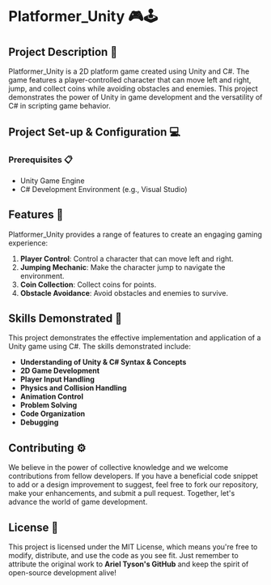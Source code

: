# Platformer_Unity 🎮🕹️

## Project Description 🎨

Platformer_Unity is a 2D platform game created using Unity and C#. The game features a player-controlled character that can move left and right, jump, and collect coins while avoiding obstacles and enemies. This project demonstrates the power of Unity in game development and the versatility of C# in scripting game behavior.

## Project Set-up & Configuration  💻

### Prerequisites 📋

- Unity Game Engine
- C# Development Environment (e.g., Visual Studio)

## Features 🌟

Platformer_Unity provides a range of features to create an engaging gaming experience:

1) **Player Control**: Control a character that can move left and right.
2) **Jumping Mechanic**: Make the character jump to navigate the environment.
3) **Coin Collection**: Collect coins for points.
4) **Obstacle Avoidance**: Avoid obstacles and enemies to survive.

## Skills Demonstrated 🥋

This project demonstrates the effective implementation and application of a Unity game using C#. The skills demonstrated include:

- **Understanding of Unity & C# Syntax & Concepts**
- **2D Game Development**
- **Player Input Handling**
- **Physics and Collision Handling**
- **Animation Control**
- **Problem Solving**
- **Code Organization**
- **Debugging**

## Contributing ⚙️

We believe in the power of collective knowledge and we welcome contributions from fellow developers. If you have a beneficial code snippet to add or a design improvement to suggest, feel free to fork our repository, make your enhancements, and submit a pull request. Together, let's advance the world of game development.

## License 📜

This project is licensed under the MIT License, which means you're free to modify, distribute, and use the code as you see fit. Just remember to attribute the original work to  **Ariel Tyson's GitHub** and keep the spirit of open-source development alive!
